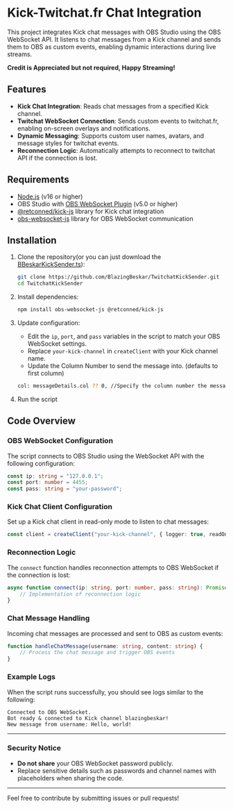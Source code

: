 # Kick-Twitchat.fr Chat Integration

This project integrates Kick chat messages with OBS Studio using the OBS WebSocket API. It listens to chat messages from a Kick channel and sends them to OBS as custom events, enabling dynamic interactions during live streams.

**Credit is Appreciated but not required, Happy Streaming!**

## Features

- **Kick Chat Integration**: Reads chat messages from a specified Kick channel.
- **Twitchat WebSocket Connection**: Sends custom events to twitchat.fr, enabling on-screen overlays and notifications.
- **Dynamic Messaging**: Supports custom user names, avatars, and message styles for twitchat events.
- **Reconnection Logic**: Automatically attempts to reconnect to twitchat API if the connection is lost.

## Requirements

- [Node.js](https://nodejs.org/) (v16 or higher)
- OBS Studio with [OBS WebSocket Plugin](https://github.com/obsproject/obs-websocket) (v5.0 or higher)
- [@retconned/kick-js](https://www.npmjs.com/package/@retconned/kick-js) library for Kick chat integration
- [obs-websocket-js](https://www.npmjs.com/package/obs-websocket-js) library for OBS WebSocket communication

## Installation

1. Clone the repository(or you can just download the [BBeskarKickSender.ts](./bbeskarkicksender.ts)):
   ```bash
   git clone https://github.com/BlazingBeskar/TwitchatKickSender.git
   cd TwitchatKickSender
   ```

2. Install dependencies:
   ```bash
   npm install obs-websocket-js @retconned/kick-js
   ```

3. Update configuration:
   - Edit the `ip`, `port`, and `pass` variables in the script to match your OBS WebSocket settings.
   - Replace `your-kick-channel` in `createClient` with your Kick channel name.
   - Update the Column Number to send the message into. (defaults to first column)
   ```bash
   col: messageDetails.col ?? 0, //Specify the column number the message goes to. Default 0(first)
   ```

4. Run the script

## Code Overview

### OBS WebSocket Configuration
The script connects to OBS Studio using the WebSocket API with the following configuration:

```typescript
const ip: string = "127.0.0.1";
const port: number = 4455;
const pass: string = "your-password";
```

### Kick Chat Client Configuration
Set up a Kick chat client in read-only mode to listen to chat messages:

```typescript
const client = createClient("your-kick-channel", { logger: true, readOnly: true });
```

### Reconnection Logic
The `connect` function handles reconnection attempts to OBS WebSocket if the connection is lost:

```typescript
async function connect(ip: string, port: number, pass: string): Promise<boolean> {
    // Implementation of reconnection logic
}
```

### Chat Message Handling
Incoming chat messages are processed and sent to OBS as custom events:

```typescript
function handleChatMessage(username: string, content: string) {
    // Process the chat message and trigger OBS events
}
```

### Example Logs
When the script runs successfully, you should see logs similar to the following:

```text
Connected to OBS WebSocket.
Bot ready & connected to Kick channel blazingbeskar!
New message from username: Hello, world!
```

---

### Security Notice
- **Do not share** your OBS WebSocket password publicly.
- Replace sensitive details such as passwords and channel names with placeholders when sharing the code.


---

Feel free to contribute by submitting issues or pull requests!
